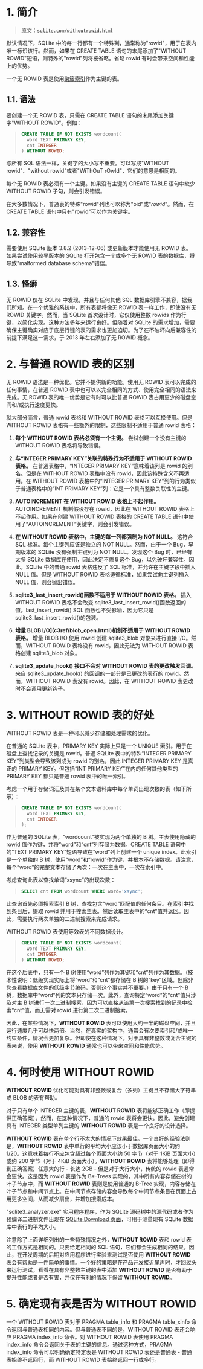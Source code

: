 # 1\. 简介

> 原文：[`sqlite.com/withoutrowid.html`](https://sqlite.com/withoutrowid.html)

默认情况下，SQLite 中的每一行都有一个特殊列，通常称为"rowid"，用于在表内唯一标识该行。然而，如果在 CREATE TABLE 语句的末尾添加了"WITHOUT ROWID"短语，则特殊的"rowid"列将被省略。省略 rowid 有时会带来空间和性能上的优势。

一个无 ROWID 表是使用[聚簇索引](https://en.wikipedia.org/wiki/Database_index#Clustered)作为主键的表。

## 1.1\. 语法

要创建一个无 ROWID 表，只需在 CREATE TABLE 语句的末尾添加关键字"WITHOUT ROWID"。例如：

> ```sql
> CREATE TABLE IF NOT EXISTS wordcount(
>   word TEXT PRIMARY KEY,
>   cnt INTEGER
> ) WITHOUT ROWID;
> 
> ```

与所有 SQL 语法一样，关键字的大小写不重要。可以写成"WITHOUT rowid"、"without rowid"或者"WiThOuT rOwId"，它们的意思是相同的。

每个无 ROWID 表必须有一个主键。如果没有主键的 CREATE TABLE 语句中缺少 WITHOUT ROWID 子句，则会引发错误。

在大多数情况下，普通表的特殊"rowid"列也可以称为"oid"或"_rowid_"。然而，在 CREATE TABLE 语句中只有"rowid"可以作为关键字。

## 1.2\. 兼容性

需要使用 SQLite 版本 3.8.2 (2013-12-06) 或更新版本才能使用无 ROWID 表。如果尝试使用较早版本的 SQLite 打开包含一个或多个无 ROWID 表的数据库，将导致"malformed database schema"错误。

## 1.3\. 怪癖

无 ROWID 仅在 SQLite 中发现，并且与任何其他 SQL 数据库引擎不兼容，据我们所知。在一个优雅的系统中，所有表都将像无 ROWID 表一样工作，即使没有无 ROWID 关键字。然而，当 SQLite 首次设计时，它仅使用整数 rowids 作为行键，以简化实现。这种方法多年来运行良好。但随着对 SQLite 的需求增加，需要确保主键确实对应于底层行键的表的需求也更加迫切。为了在不破坏向后兼容性的前提下满足这一需求，于 2013 年左右添加了无 ROWID 概念。

# 2\. 与普通 ROWID 表的区别

无 ROWID 语法是一种优化。它并不提供新的功能。使用无 ROWID 表可以完成的任何事情，在普通 ROWID 表中也可以以完全相同的方式、使用完全相同的语法来完成。无 ROWID 表的唯一优势是它有时可以比普通 ROWID 表占用更少的磁盘空间和/或执行速度更快。

就大部分而言，普通 rowid 表格和 WITHOUT ROWID 表格可以互换使用。但是 WITHOUT ROWID 表格有一些额外的限制，这些限制不适用于普通 rowid 表格：

1.  **每个 WITHOUT ROWID 表格必须有一个主键。** 尝试创建一个没有主键的 WITHOUT ROWID 表格将导致错误。

1.  **与“INTEGER PRIMARY KEY”关联的特殊行为不适用于 WITHOUT ROWID 表格。** 在普通表格中，“INTEGER PRIMARY KEY”意味着该列是 rowid 的别名。但是在 WITHOUT ROWID 表格中没有 rowid，因此该特殊含义不再适用。在 WITHOUT ROWID 表格中的“INTEGER PRIMARY KEY”列的行为类似于普通表格中的“INT PRIMARY KEY”列：它是一个具有整数关联性的主键。

1.  **AUTOINCREMENT 在 WITHOUT ROWID 表格上不起作用。** AUTOINCREMENT 机制假设存在 rowid，因此在 WITHOUT ROWID 表格上不起作用。如果在创建 WITHOUT ROWID 表格的 CREATE TABLE 语句中使用了“AUTOINCREMENT”关键字，则会引发错误。

1.  **在 WITHOUT ROWID 表格中，主键的每一列都强制为 NOT NULL。** 这符合 SQL 标准。每个主键列应该是独立的 NOT NULL。然而，由于一个 Bug，早期版本的 SQLite 没有强制主键列为 NOT NULL。发现这个 Bug 时，已经有太多 SQLite 数据库在使用，因此决定不修复这个 Bug，以免破坏兼容性。因此，SQLite 中的普通 rowid 表格违反了 SQL 标准，并允许在主键字段中插入 NULL 值。但是 WITHOUT ROWID 表格遵循标准，如果尝试向主键列插入 NULL 值，则会抛出错误。

1.  **sqlite3_last_insert_rowid()函数不适用于 WITHOUT ROWID 表格。** 插入 WITHOUT ROWID 表格不会改变 sqlite3_last_insert_rowid()函数返回的值。last_insert_rowid() SQL 函数也不受影响，因为它只是 sqlite3_last_insert_rowid()的包装。

1.  **增量 BLOB I/O](c3ref/blob_open.html)机制不适用于 WITHOUT ROWID 表格。** 增量 BLOB I/O 使用 rowid 创建 sqlite3_blob 对象来进行直接 I/O。然而，WITHOUT ROWID 表格没有 rowid，因此无法为 WITHOUT ROWID 表格创建 sqlite3_blob 对象。

1.  **sqlite3_update_hook() 接口不会对 WITHOUT ROWID 表的更改触发回调。** 来自 sqlite3_update_hook() 的回调的一部分是已更改的表行的 rowid。然而，WITHOUT ROWID 表没有 rowid。因此，在 WITHOUT ROWID 表更改时不会调用更新钩子。

# 3\. WITHOUT ROWID 表的好处

WITHOUT ROWID 表是一种可以减少存储和处理需求的优化。

在普通的 SQLite 表中，PRIMARY KEY 实际上只是一个 UNIQUE 索引。用于在磁盘上查找记录的关键是 rowid。普通 SQLite 表中的特殊“INTEGER PRIMARY KEY”列类型会导致该列成为 rowid 的别名，因此 INTEGER PRIMARY KEY 是真正的 PRIMARY KEY。但包括“INT PRIMARY KEY”在内的任何其他类型的 PRIMARY KEY 都只是普通 rowid 表中的唯一索引。

考虑一个用于存储词汇及其在某个文本语料库中每个单词出现次数的表（如下所示）：

> ```sql
> CREATE TABLE IF NOT EXISTS wordcount(
>   word TEXT PRIMARY KEY,
>   cnt INTEGER
> );
> 
> ```

作为普通的 SQLite 表，“wordcount”被实现为两个单独的 B 树。主表使用隐藏的 rowid 值作为键，并将“word”和“cnt”列存储为数据。CREATE TABLE 语句中的“TEXT PRIMARY KEY”短语导致在“word”列上创建一个 unique index。此索引是一个单独的 B 树，使用“word”和“rowid”作为键，并根本不存储数据。请注意，每个“word”的完整文本存储了两次：一次在主表中，一次在索引中。

考虑查询此表以查找单词“xsync”的出现次数：

> ```sql
> SELECT cnt FROM wordcount WHERE word='xsync';
> 
> ```

此查询首先必须搜索索引 B 树，查找包含“word”匹配值的任何条目。在索引中找到条目后，提取 rowid 并用于搜索主表。然后读取主表中的“cnt”值并返回。因此，需要执行两次单独的二进制搜索来完成请求。

WITHOUT ROWID 表使用等效表的不同数据设计。

> ```sql
> CREATE TABLE IF NOT EXISTS wordcount(
>   word TEXT PRIMARY KEY,
>   cnt INTEGER
> ) WITHOUT ROWID;
> 
> ```

在这个后表中，只有一个 B 树使用“word”列作为其键和“cnt”列作为其数据。（技术性说明：低级实现实际上将“word”和“cnt”都存储在 B 树的“key”区域。但除非您查看数据库文件的低级字节编码，否则这个事实并不重要。）由于只有一个 B 树，数据库中“word”列的文本只存储一次。此外，查询特定“word”的“cnt”值只涉及对主 B 树进行一次二进制搜索，因为可以直接从该第一次搜索找到的记录中检索“cnt”值，而无需对 rowid 进行第二次二进制搜索。

因此，在某些情况下，**WITHOUT ROWID** 表可以使用大约一半的磁盘空间，并且运行速度几乎可以快两倍。当然，在真实的架构中，通常会有次要索引和/或唯一约束条件，情况会更加复杂。但即使在这种情况下，对于具有非整数或复合主键的表来说，使用 **WITHOUT ROWID** 通常也可以带来空间和性能优势。

# 4\. 何时使用 **WITHOUT ROWID**

**WITHOUT ROWID** 优化可能对具有非整数或复合（多列）主键且不存储大字符串或 BLOB 的表有帮助。

对于只有单个 INTEGER 主键的表，**WITHOUT ROWID** 表将能够正确工作（即提供正确答案）。然而，在这种情况下，普通的 rowid 表将会更快。因此，避免创建具有 INTEGER 类型单列主键的 **WITHOUT ROWID** 表是一个良好的设计选择。

**WITHOUT ROWID** 表在单个行不太大的情况下效果最佳。一个良好的经验法则是，**WITHOUT ROWID** 表中单行的平均大小应该小于数据库页面大小的约 1/20。这意味着每行不应包含超过每个页面大小约 50 字节（对于 1KiB 页面大小）或约 200 字节（对于 4KiB 页面大小）。**WITHOUT ROWID** 表将能够处理（即得到正确答案）任意大的行 - 长达 2GB - 但是对于大行大小，传统的 rowid 表通常会更快。这是因为 rowid 表是作为 B*-Trees 实现的，其中所有内容存储在树的叶子节点中，而 **WITHOUT ROWID** 表则是使用普通的 B-Tree 实现，内容存储在叶子节点和中间节点上。在中间节点存储内容会导致每个中间节点条目在页面上占用更多空间，从而减少扇出，并增加搜索成本。

"sqlite3_analyzer.exe" 实用程序程序，作为 SQLite 源码树中的源代码或者作为预编译二进制文件出现在 [SQLite Download 页面](https://www.sqlite.org/download.html)，可用于测量现有 SQLite 数据库中表行的平均大小。

注意除了上面详细列出的一些特殊情况之外，**WITHOUT ROWID** 表和 rowid 表的工作方式是相同的。只要给定相同的 SQL 语句，它们都会生成相同的结果。因此，在开发周期的后期对应用程序进行实验来测试是否使用 **WITHOUT ROWID** 表会有帮助是一件简单的事情。一个好的策略是在产品开发接近尾声时，才回过头来运行测试，看看在具有非整数主键的表中添加 **WITHOUT ROWID** 是否有助于提升性能或者是否有害，并仅在有利的情况下保留 **WITHOUT ROWID**。

# 5\. 确定现有表是否为 **WITHOUT ROWID**

一个 WITHOUT ROWID 表对于 PRAGMA table_info 和 PRAGMA table_xinfo 命令返回与普通表相同的内容。但与普通表不同的是，WITHOUT ROWID 表还会响应 PRAGMA index_info 命令。对 WITHOUT ROWID 表使用 PRAGMA index_info 命令会返回关于表的主键的信息。通过这种方式，PRAGMA index_info 命令可以明确确定特定表是 WITHOUT ROWID 表还是普通表 - 普通表始终不返回行，而 WITHOUT ROWID 表始终返回一行或多行。
